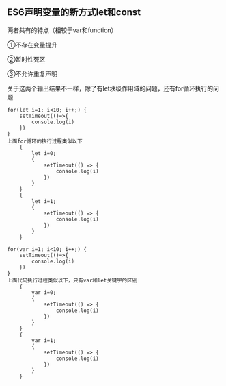 ## ES6声明变量的新方式let和const

两者共有的特点（相较于var和function）

①不存在变量提升

②暂时性死区

③不允许重复声明



关于这两个输出结果不一样，除了有let块级作用域的问题，还有for循环执行的问题

```
for(let i=1; i<10; i++;) {
	setTimeout(()=>{
		console.log(i)
	})
}
上面for循环的执行过程类似以下
    {
        let i=0;
        {
            setTimeout(() => {
                console.log(i)
            })
        }
    }
    {
        let i=1;
        {
            setTimeout(() => {
                console.log(i)
            })
        }
    }
```

```
for(var i=1; i<10; i++;) {
	setTimeout(()=>{
		console.log(i)
	})
}
上面代码执行过程类似以下，只有var和let关键字的区别
    {
        var i=0;
        {
            setTimeout(() => {
                console.log(i)
            })
        }
    }
    {
        var i=1;
        {
            setTimeout(() => {
                console.log(i)
            })
        }
    }
```

